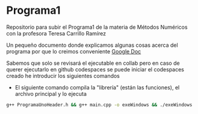 # Programa1
Repositorio para subir el Programa1 de la materia de Métodos Numéricos con la profesora Teresa Carrillo Ramírez


Un pequeño documento donde explicamos algunas cosas acerca del programa por que lo creimos conveniente
[Google Doc](https://docs.google.com/document/d/1NhLP4LF7VG_Mc3CS6mx4jl9Wppi7azOQwUgGWZ77AeA/edit?usp=sharing)

Sabemos que solo se revisará el ejecutable en collab pero en caso de querer ejecutarlo en github codespaces se puede iniciar el codespaces creado he introducir los siguientes comandos

- El siguiente comando compila la "librería" (están las funciones), el archivo principal y lo ejecuta   
```bash
g++ ProgramaUnoHeader.h && g++ main.cpp -o exeWindows && ./exeWindows
```
